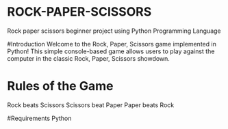 # ROCK-PAPER-SCISSORS
Rock paper scissors beginner project using Python Programming Language

#Introduction
Welcome to the Rock, Paper, Scissors game implemented in Python! This simple console-based game allows users to play against the computer in the classic Rock, Paper, Scissors showdown.

# Rules of the Game

Rock beats Scissors
Scissors beat Paper
Paper beats Rock

#Requirements
Python 
